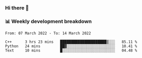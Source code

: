 ### Hi there 👋

### 📊 Weekly development breakdown
<!--START_SECTION:waka-->

```text
From: 07 March 2022 - To: 14 March 2022

C++      3 hrs 23 mins   █████████████████████▒░░░   85.11 %
Python   24 mins         ██▓░░░░░░░░░░░░░░░░░░░░░░   10.41 %
Text     10 mins         █░░░░░░░░░░░░░░░░░░░░░░░░   04.48 %
```

<!--END_SECTION:waka-->
